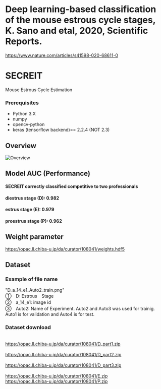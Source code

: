 # Deep learning-based classification of the mouse estrous cycle stages, K. Sano and etal, 2020, Scientific Reports.
https://www.nature.com/articles/s41598-020-68611-0

# SECREIT
Mouse Estrous Cycle Estimation

### Prerequisites

- Python 3.X
- numpy
- opencv-python
- keras (tensorflow backend)== 2.2.4 (NOT 2.3)

## Overview
![Overview](https://github.com/SanoKyohei/Secreit/blob/master/Example/Overview.png)  

## Model AUC (Performance)
#### SECREIT correctly classified competitive to two professionals
#### diestrus stage (D): 0.982 
#### estrus stage (E): 0.979
#### proestrus stage (P): 0.962

## Weight parameter
https://opac.ll.chiba-u.jp/da/curator/108041/weights.hdf5

## Dataset
### Example of file name
 "D_a_14_e1_Auto2_train.png" 
 <br> ①　D: Estrous　Stage 　
 <br> ②　a_14_e1: image id
 <br> ③　Auto2: Name of Experiment. Auto2 and Auto3 was used for trainig. Auto1 is for validation and Auto4 is for test. 
### Dataset download
<br> https://opac.ll.chiba-u.jp/da/curator/108041/D_part1.zip   
<br> https://opac.ll.chiba-u.jp/da/curator/108041/D_part2.zip  
<br> https://opac.ll.chiba-u.jp/da/curator/108041/D_part3.zip  
<br> https://opac.ll.chiba-u.jp/da/curator/108041/E.zip 
<br> https://opac.ll.chiba-u.jp/da/curator/108041/P.zip <br>



